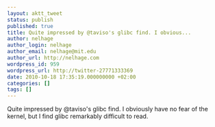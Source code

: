 ```yaml
---
layout: aktt_tweet
status: publish
published: true
title: Quite impressed by @taviso's glibc find. I obvious...
author: nelhage
author_login: nelhage
author_email: nelhage@mit.edu
author_url: http://nelhage.com
wordpress_id: 959
wordpress_url: http://twitter-27771333369
date: 2010-10-18 17:35:19.000000000 +02:00
categories: []
tags: []
---
```

Quite impressed by @taviso's glibc find. I obviously have no fear of the kernel, but I find glibc remarkably difficult to read.
